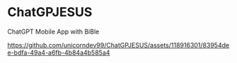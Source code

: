# ChatGPJESUS
ChatGPT Mobile App with BiBle


https://github.com/unicorndev99/ChatGPJESUS/assets/118916301/83954dee-bdfa-49a4-a6fb-4b84a4b585a4


